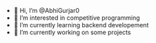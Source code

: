 - 👋 Hi, I’m @AbhiGurjar0
- 👀 I’m interested in competitive programming 
- 🌱 I’m currently learning backend developement
- 💞️ I’m currently working on some projects


<!---
AbhiGurjar0/AbhiGurjar0 is a ✨ special ✨ repository because its `README.md` (this file) appears on your GitHub profile.
You can click the Preview link to take a look at your changes.
--->
